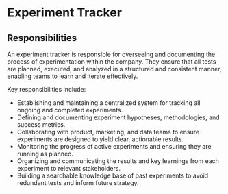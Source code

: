 # Experiment Tracker

## Responsibilities

An experiment tracker is responsible for overseeing and documenting the process of experimentation within the company. They ensure that all tests are planned, executed, and analyzed in a structured and consistent manner, enabling teams to learn and iterate effectively.

Key responsibilities include:

- Establishing and maintaining a centralized system for tracking all ongoing and completed experiments.
- Defining and documenting experiment hypotheses, methodologies, and success metrics.
- Collaborating with product, marketing, and data teams to ensure experiments are designed to yield clear, actionable results.
- Monitoring the progress of active experiments and ensuring they are running as planned.
- Organizing and communicating the results and key learnings from each experiment to relevant stakeholders.
- Building a searchable knowledge base of past experiments to avoid redundant tests and inform future strategy.
